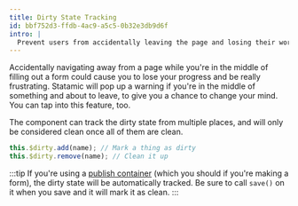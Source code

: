 ```yaml
---
title: Dirty State Tracking
id: bbf752d3-ffdb-4ac9-a5c5-0b32e3db9d6f
intro: |
  Prevent users from accidentally leaving the page and losing their work.
---
```

Accidentally navigating away from a page while you're in the middle of filling out a form could cause you to lose your progress and be really frustrating.
Statamic will pop up a warning if you're in the middle of something and about to leave, to give you a chance to change your mind. You can tap into this feature, too.

The component can track the dirty state from multiple places, and will only be considered clean once all of them are clean.

``` js
this.$dirty.add(name); // Mark a thing as dirty
this.$dirty.remove(name); // Clean it up
```

:::tip
If you're using a [publish container](/extending/publish-forms#container) (which you should if you're making a form), the dirty state will be automatically tracked. Be sure to call `save()` on it when you save and it will mark it as clean.
:::
